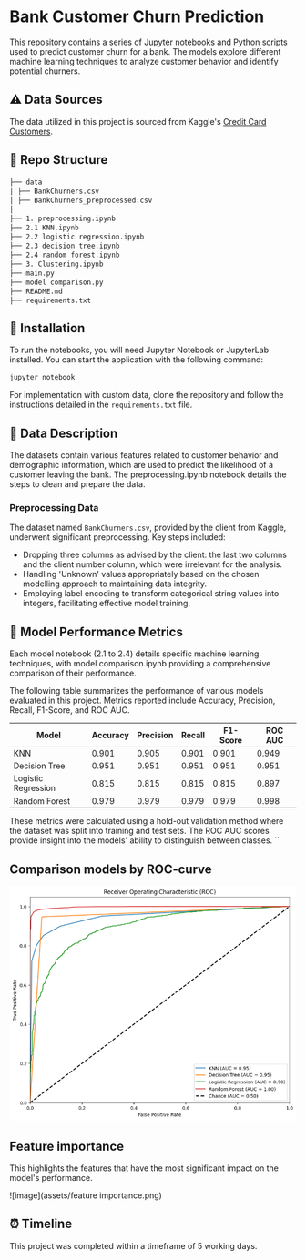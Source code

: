 # Bank Customer Churn Prediction

This repository contains a series of Jupyter notebooks and Python scripts used to predict customer churn for a bank. The models explore different machine learning techniques to analyze customer behavior and identify potential churners.

## ⚠️ **Data Sources**

The data utilized in this project is sourced from Kaggle's [Credit Card Customers](https://www.kaggle.com/sakshigoyal7/credit-card-customers).

## 📂 Repo Structure

```
├── data
│ ├── BankChurners.csv
│ ├── BankChurners_preprocessed.csv
│ 
├── 1. preprocessing.ipynb
├── 2.1 KNN.ipynb
├── 2.2 logistic regression.ipynb
├── 2.3 decision tree.ipynb
├── 2.4 random forest.ipynb
├── 3. Clustering.ipynb
├── main.py
├── model comparison.py
├── README.md
├── requirements.txt

```


## 🔧 Installation

To run the notebooks, you will need Jupyter Notebook or JupyterLab installed. You can start the application with the following command:

```bash
jupyter notebook
```
For implementation with custom data, clone the repository and follow the instructions detailed in the `requirements.txt` file.


## 📝 Data Description

The datasets contain various features related to customer behavior and demographic information, which are used to predict the likelihood of a customer leaving the bank. The preprocessing.ipynb notebook details the steps to clean and prepare the data. 


### Preprocessing Data

The dataset named `BankChurners.csv`, provided by the client from Kaggle, underwent significant preprocessing. Key steps included:
- Dropping three columns as advised by the client: the last two columns and the client number column, which were irrelevant for the analysis.
- Handling 'Unknown' values appropriately based on the chosen modelling approach to maintaining data integrity.
- Employing label encoding to transform categorical string values into integers, facilitating effective model training.


## 🚀 Model Performance Metrics

Each model notebook (2.1 to 2.4) details specific machine learning techniques, with model comparison.ipynb providing a comprehensive comparison of their performance.

The following table summarizes the performance of various models evaluated in this project. Metrics reported include Accuracy, Precision, Recall, F1-Score, and ROC AUC.

| Model                | Accuracy | Precision | Recall  | F1-Score | ROC AUC |
|----------------------|----------|-----------|---------|----------|---------|
| KNN                  | 0.901    | 0.905     | 0.901   | 0.901    | 0.949   |
| Decision Tree        | 0.951    | 0.951     | 0.951   | 0.951    | 0.951   |
| Logistic Regression  | 0.815    | 0.815     | 0.815   | 0.815    | 0.897   |
| Random Forest        | 0.979    | 0.979     | 0.979   | 0.979    | 0.998   |

These metrics were calculated using a hold-out validation method where the dataset was split into training and test sets. The ROC AUC scores provide insight into the models' ability to distinguish between classes.
``

## Comparison models by ROC-curve
![image](assets/Comparison_models_by_ROC_AUC.png)

## Feature importance
This highlights the features that have the most significant impact on the model's performance.

![image](assets/feature importance.png)


## ⏰ Timeline

This project was completed within a timeframe of 5 working days.


